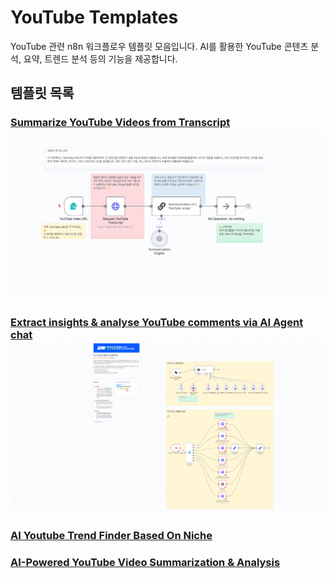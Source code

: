 # YouTube Templates

YouTube 관련 n8n 워크플로우 템플릿 모음입니다. AI를 활용한 YouTube 콘텐츠 분석, 요약, 트렌드 분석 등의 기능을 제공합니다.

## 템플릿 목록

### [Summarize YouTube Videos from Transcript](Summarize%20YouTube%20Videos%20from%20Transcript.json)[![Summarize YouTube Videos from Transcript](Summarize%20YouTube%20Videos%20from%20Transcript.png)](Summarize%20YouTube%20Videos%20from%20Transcript.json)

### [Extract insights & analyse YouTube comments via AI Agent chat](Extract%20insights%20&%20analyse%20YouTube%20comments%20via%20AI%20Agent%20chat.json)[![Extract insights & analyse YouTube comments via AI Agent chat](Extract%20insights%20&%20analyse%20YouTube%20comments%20via%20AI%20Agent%20chat.png)](Extract%20insights%20&%20analyse%20YouTube%20comments%20via%20AI%20Agent%20chat.json)

### [AI Youtube Trend Finder Based On Niche](AI%20Youtube%20Trend%20Finder%20Based%20On%20Niche.json)

### [AI-Powered YouTube Video Summarization & Analysis](AI-Powered%20YouTube%20Video%20Summarization%20&%20Analysis.json)
